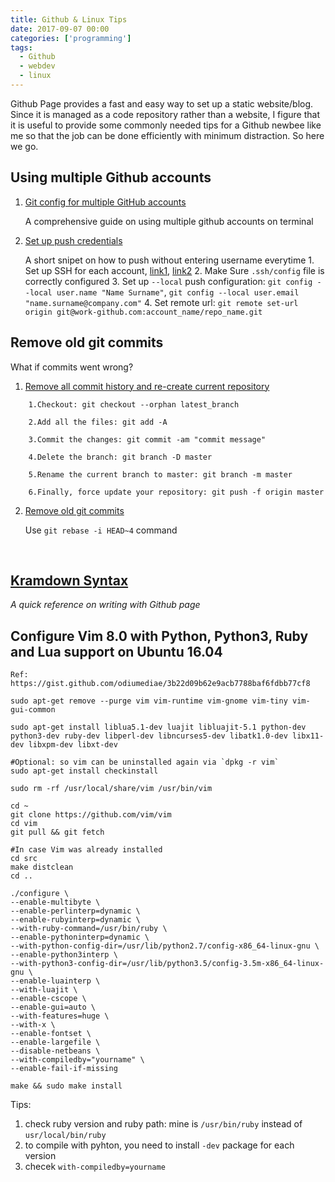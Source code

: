 ```yaml
---
title: Github & Linux Tips
date: 2017-09-07 00:00
categories: ['programming']
tags:
  - Github
  - webdev
  - linux
---
```



Github Page provides a fast and easy way to set up a static website/blog. Since it is managed as a code repository rather than a website, I figure that it is useful to provide some commonly needed tips for a Github newbee like me so that the job can be done efficiently with minimum distraction. So here we go. 

<!-- more -->

## Using multiple Github accounts
1. [Git config for multiple GitHub accounts](http://tommaso.pavese.me/2014/07/08/git-config-for-multiple-github-accounts/)

    A comprehensive guide on using multiple github accounts on terminal

2. [Set up push credentials](http://tommaso.pavese.me/2014/07/08/git-config-for-multiple-github-accounts/)

    A short snipet on how to push without entering username everytime 1. Set up SSH for each account, [link1](https://gist.github.com/jexchan/2351996), [link2](https://code.tutsplus.com/tutorials/quick-tip-how-to-work-with-github-and-multiple-accounts--net-22574)
    2. Make Sure `.ssh/config` file is correctly configured
    3. Set up `--local` push configuration: `git config --local user.name "Name Surname"`, `git config --local user.email "name.surname@company.com"`
    4. Set remote url: `git remote set-url origin git@work-github.com:account_name/repo_name.git`


## Remove old git commits

What if commits went wrong?

1. [Remove all commit history and re-create current repository](https://stackoverflow.com/questions/13716658/how-to-delete-all-commit-history-in-github)

```
    1.Checkout: git checkout --orphan latest_branch

    2.Add all the files: git add -A

    3.Commit the changes: git commit -am "commit message"

    4.Delete the branch: git branch -D master

    5.Rename the current branch to master: git branch -m master

    6.Finally, force update your repository: git push -f origin master
```

2. [Remove old git commits](https://stackoverflow.com/questions/9725156/remove-old-git-commits)

    Use `git rebase -i HEAD~4` command

&nbsp;

## [Kramdown Syntax](https://kramdown.gettalong.org/syntax.html)

  *A quick reference on writing with Github page*

## Configure Vim 8.0 with Python, Python3, Ruby and Lua support on Ubuntu 16.04

`Ref: https://gist.github.com/odiumediae/3b22d09b62e9acb7788baf6fdbb77cf8`

```
sudo apt-get remove --purge vim vim-runtime vim-gnome vim-tiny vim-gui-common
 
sudo apt-get install liblua5.1-dev luajit libluajit-5.1 python-dev python3-dev ruby-dev libperl-dev libncurses5-dev libatk1.0-dev libx11-dev libxpm-dev libxt-dev

#Optional: so vim can be uninstalled again via `dpkg -r vim`
sudo apt-get install checkinstall

sudo rm -rf /usr/local/share/vim /usr/bin/vim

cd ~
git clone https://github.com/vim/vim
cd vim
git pull && git fetch

#In case Vim was already installed
cd src
make distclean
cd ..

./configure \
--enable-multibyte \
--enable-perlinterp=dynamic \
--enable-rubyinterp=dynamic \
--with-ruby-command=/usr/bin/ruby \
--enable-pythoninterp=dynamic \
--with-python-config-dir=/usr/lib/python2.7/config-x86_64-linux-gnu \
--enable-python3interp \
--with-python3-config-dir=/usr/lib/python3.5/config-3.5m-x86_64-linux-gnu \
--enable-luainterp \
--with-luajit \
--enable-cscope \
--enable-gui=auto \
--with-features=huge \
--with-x \
--enable-fontset \
--enable-largefile \
--disable-netbeans \
--with-compiledby="yourname" \
--enable-fail-if-missing

make && sudo make install
```

Tips:
1. check ruby version and ruby path: mine is `/usr/bin/ruby` instead of `usr/local/bin/ruby`
2. to compile with pyhton, you need to install `-dev` package for each version
3. checek `with-compiledby=yourname`

